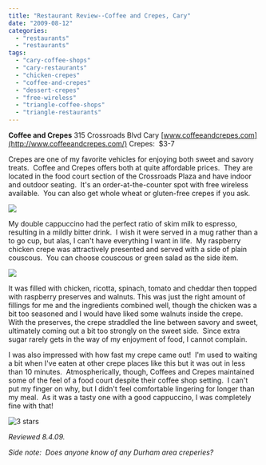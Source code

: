 ```yaml
---
title: "Restaurant Review--Coffee and Crepes, Cary"
date: "2009-08-12"
categories:
  - "restaurants"
  - "restaurants"
tags:
  - "cary-coffee-shops"
  - "cary-restaurants"
  - "chicken-crepes"
  - "coffee-and-crepes"
  - "dessert-crepes"
  - "free-wireless"
  - "triangle-coffee-shops"
  - "triangle-restaurants"
---
```


**Coffee and Crepes** 315 Crossroads Blvd Cary [www.coffeeandcrepes.com](http://www.coffeeandcrepes.com/) Crepes:  $3-7

Crepes are one of my favorite vehicles for enjoying both sweet and savory treats.  Coffee and Crepes offers both at quite affordable prices.  They are located in the food court section of the Crossroads Plaza and have indoor and outdoor seating.  It's an order-at-the-counter spot with free wireless available.  You can also get whole wheat or gluten-free crepes if you ask.

![](http://www.thegourmez.com/gourmez/photos/coffeeandcrepes.jpg)

My double cappuccino had the perfect ratio of skim milk to espresso, resulting in a mildly bitter drink.  I wish it were served in a mug rather than a to go cup, but alas, I can't have everything I want in life.  My raspberry chicken crepe was attractively presented and served with a side of plain couscous.  You can choose couscous or green salad as the side item.

![](http://www.thegourmez.com/gourmez/photos/crepe.jpg)

It was filled with chicken, ricotta, spinach, tomato and cheddar then topped with raspberry preserves and walnuts. This was just the right amount of fillings for me and the ingredients combined well, though the chicken was a bit too seasoned and I would have liked some walnuts inside the crepe.  With the preserves, the crepe straddled the line between savory and sweet, ultimately coming out a bit too strongly on the sweet side.  Since extra sugar rarely gets in the way of my enjoyment of food, I cannot complain.

I was also impressed with how fast my crepe came out!  I'm used to waiting a bit when I've eaten at other crepe places like this but it was out in less than 10 minutes.  Atmospherically, though, Coffees and Crepes maintained some of the feel of a food court despite their coffee shop setting.  I can't put my finger on why, but I didn't feel comfortable lingering for longer than my meal.  As it was a tasty one with a good cappuccino, I was completely fine with that!




<div class="caption">

![3 stars](http://s3.amazonaws.com/thegourmez-wpmedia/2009/02/rating_avocado1.gif "rating_avocado1")</div>


_Reviewed 8.4.09._

_Side note:  Does anyone know of any Durham area creperies?_

